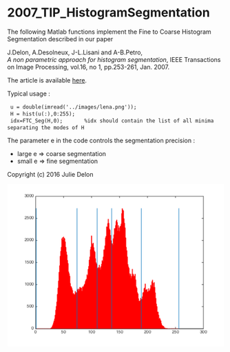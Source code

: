# 2007_TIP_HistogramSegmentation
The following Matlab functions implement the Fine to Coarse Histogram Segmentation described in our paper

J.Delon, A.Desolneux, J-L.Lisani and A-B.Petro,  
*A non parametric approach for histogram segmentation*, 
IEEE Transactions on Image Processing, vol.16, no 1, pp.253-261, Jan. 2007. 

The article is available [here](http://www.math-info.univ-paris5.fr/~jdelon/Pdf/2007_Histogram_Segmentation_IEEETIP.pdf).


Typical usage :

     u = double(imread('../images/lena.png'));
     H = hist(u(:),0:255);
     idx=FTC_Seg(H,0);       %idx should contain the list of all minima separating the modes of H 

The parameter e in the code controls the segmentation precision : 

+ large e => coarse segmentation
+ small e => fine segmentation 


Copyright (c) 2016 Julie Delon


![image](./segmentation.png)
